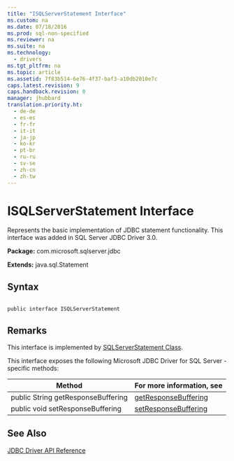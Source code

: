 ```yaml
---
title: "ISQLServerStatement Interface"
ms.custom: na
ms.date: 07/18/2016
ms.prod: sql-non-specified
ms.reviewer: na
ms.suite: na
ms.technology: 
  - drivers
ms.tgt_pltfrm: na
ms.topic: article
ms.assetid: 7f83b514-6e76-4f37-baf3-a10db2010e7c
caps.latest.revision: 9
caps.handback.revision: 0
manager: jhubbard
translation.priority.ht: 
  - de-de
  - es-es
  - fr-fr
  - it-it
  - ja-jp
  - ko-kr
  - pt-br
  - ru-ru
  - sv-se
  - zh-cn
  - zh-tw
---
```

# ISQLServerStatement Interface
  Represents the basic implementation of JDBC statement functionality. This interface was added in  SQL Server  JDBC Driver 3.0.  
  
 **Package:** com.microsoft.sqlserver.jdbc  
  
 **Extends:** java.sql.Statement  
  
## Syntax  
  
```  
  
public interface ISQLServerStatement  
```  
  
## Remarks  
 This interface is implemented by [SQLServerStatement Class](../content/SQLServerStatement-Class.md).  
  
 This interface exposes the following  Microsoft JDBC Driver for SQL Server -specific methods:  
  
|Method|For more information, see|  
|------------|-------------------------------|  
|public String getResponseBuffering|[getResponseBuffering](../content/getResponseBuffering-Method--SQLServerStatement-.md)|  
|public void setResponseBuffering|[setResponseBuffering](../content/setResponseBuffering-Method--SQLServerStatement-.md)|  
  
## See Also  
 [JDBC Driver API Reference](../content/JDBC-Driver-API-Reference.md)  
  
  
